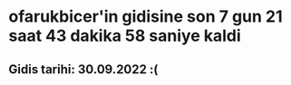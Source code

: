 # ofarukbicer'in gidisine son 7 gun 21 saat 43 dakika 58 saniye kaldi

## Gidis tarihi: 30.09.2022 :(